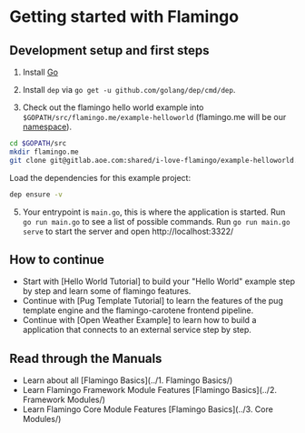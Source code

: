 # Getting started with Flamingo

## Development setup and first steps

1. Install [Go](https://golang.org/)

2. Install `dep` via `go get -u github.com/golang/dep/cmd/dep`.

3. Check out the flamingo hello world example into `$GOPATH/src/flamingo.me/example-helloworld`
(flamingo.me will be our [namespace](https://golang.org/doc/code.html#Organization)).
```bash
cd $GOPATH/src
mkdir flamingo.me
git clone git@gitlab.aoe.com:shared/i-love-flamingo/example-helloworld.git
```
Load the dependencies for this example project:

```bash
dep ensure -v
```

5. Your entrypoint is `main.go`, this is where the application is started.
   Run `go run main.go` to see a list of possible commands.
   Run `go run main.go serve` to start the server and open http://localhost:3322/

## How to continue

* Start with [Hello World Tutorial] to build your "Hello World" example step by step and learn some of flamingo features.
* Continue with [Pug Template Tutorial] to learn the features of the pug template engine and the flamingo-carotene frontend pipeline.
* Continue with [Open Weather Example] to learn how to build a application that connects to an external service step by step.

## Read through the Manuals

* Learn about all [Flamingo Basics](../1. Flamingo Basics/)
* Learn Flamingo Framework Module Features [Flamingo Basics](../2. Framework Modules/)
* Learn Flamingo Core Module Features [Flamingo Basics](../3. Core Modules/)
